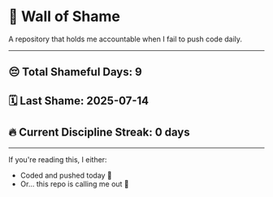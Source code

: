 # 🧱 Wall of Shame

A repository that holds me accountable when I fail to push code daily.

---

## 😔 Total Shameful Days: **9**
## 🗓️ Last Shame: **2025-07-14**
## 🔥 Current Discipline Streak: **0 days**

---

If you're reading this, I either:
- Coded and pushed today 💪
- Or... this repo is calling me out 😤
